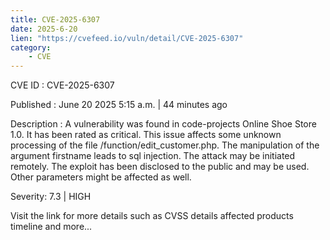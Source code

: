 ```yaml
---
title: CVE-2025-6307
date: 2025-6-20
lien: "https://cvefeed.io/vuln/detail/CVE-2025-6307"
category:
    - CVE
---
```


CVE ID : CVE-2025-6307

Published :  June 20
2025
5:15 a.m. | 44 minutes ago

Description : A vulnerability was found in code-projects Online Shoe Store 1.0. It has been rated as critical. This issue affects some unknown processing of the file /function/edit_customer.php. The manipulation of the argument firstname leads to sql injection. The attack may be initiated remotely. The exploit has been disclosed to the public and may be used. Other parameters might be affected as well.

Severity: 7.3 | HIGH

Visit the link for more details
such as CVSS details
affected products
timeline
and more...
